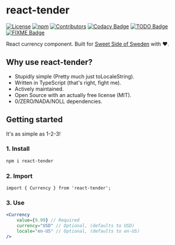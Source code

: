 # react-tender

[![License](https://img.shields.io/github/license/filiphsps/react-tender.svg)](https://github.com/filiphsps/react-tender/blob/master/LICENSE) [![npm](https://img.shields.io/npm/dt/react-tender)](https://www.npmjs.com/package/react-tender) [![Contributors](https://img.shields.io/github/contributors/filiphsps/react-tender.svg)](https://github.com/filiphsps/react-tender/graphs/contributors) [![Codacy Badge](https://app.codacy.com/project/badge/Grade/73c7ef01eb234c46a119a0f21af2d658)](https://app.codacy.com/gh/sweet-side-of-sweden/react-tender/dashboard?utm_source=gh&utm_medium=referral&utm_content=&utm_campaign=Badge_grade) [![TODO Badge](https://img.shields.io/github/search/sweet-side-of-sweden/react-shopify-analytics/todo)](https://github.com/sweet-side-of-sweden/react-shopify-analytics/search?q=todo) [![FIXME Badge](https://img.shields.io/github/search/sweet-side-of-sweden/react-shopify-analytics/fixme)](https://github.com/sweet-side-of-sweden/react-shopify-analytics/search?q=fixme)

React currency component. Built for [Sweet Side of Sweden](https://www.sweetsideofsweden.com?utm_source=GitHub&utm_campaign=react-tender) with ❤️.

## Why use react-tender?

-   Stupidly simple (Pretty much just toLocaleString).
-   Written in TypeScript (that's right, fight me).
-   Actively maintained.
-   Open Source with an actually free license (MIT).
-   0/ZERO/NADA/NOLL dependencies.

## Getting started

It's as simple as 1-2-3!

### 1. Install

```bash
npm i react-tender
```

### 2. Import

```tsx
import { Currency } from 'react-tender';
```

### 3. Use

```jsx
<Currency
    value={9.99} // Required
    currency="USD" // Optional, (defaults to USD)
    locale="en-US" // Optional, (defaults to en-US)
/>
```
